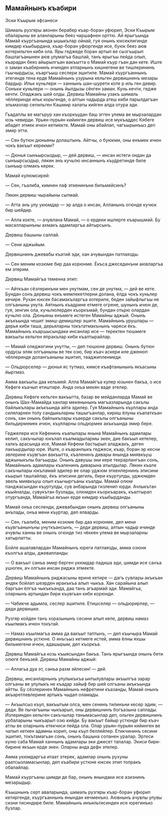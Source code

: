 ## Мамайнынъ къабири

Эски Къырым эфсанеси

Шималь рузгяры аязнен берабер къар-боран уфюрип, Эски Къырым обаларыны ве аланларыны беяз чаршафнен орттю.
Ай ярыгъында Мамай къургъанында ышыкълар ойнай, гуя онынъ юксеклигинде кимдир къыбырдана, къар-боран уфюргенде исе, буюк беяз аюв котерильген киби ола.
Яры геджеде боран артып ве сызгъырып башлагъанынен аюв улумагъа башлай, танъ ярыгъы пейда олып, къарадан беяз айырылгъан вакъытта о Мамай къур гъан дан кете.
Иште о заман къабирнинъ ичинден атларнынъ кишнегени ве тишлерининъ гъычырдысы, къаргъыш сеслери эшитиле.
Мамай къургъаннынъ этегинде тена ерде Мамайнынъ узурына кельген дервишнинъ мезары бардыр.
Ильк куньлери — ханнынъ шан-шурети коте р иль ген девир.
Сонъки куньлери — онынъ йылдызы сёнген заман.
Кунь кечти, гедже кечти.
Оладжакъ шей олды.
Дервиш Мамайны узакъ шималь чёллеринде ильк корьгенде, о алтын чадырда атеш киби парылдагъан эльмазлар сепильген Кашмир халаты кийген алда отура эди.

Гъадаплы ве магърур хан къоркъудан баш эгген улема ве мырзалардан юзь чевирди.
Урьян-пурьян кийинген дервиш исе мукъаддес Кябеге ибадет этмек ичюн кетмекте.
Мамай оны абайлап, чагъырынъыз деп эмир этти.

— Сен бутюн дюньяны долаштынъ.
Айтчы, о буюкми, оны енъмек ичюн чокъ вакъыт керекми?

— Дюнья сынъырсыздыр, — дей дервиш, — инсан истеги ондан да сынъырсыздыр, лякин энъ кучьлю инсаннынъ къудретинде биле сынъыр олмакъ керек.

Мамай кулюмсирей:

— Сен, гъалиба, кимнен лаф эткенинъни бильмейсинъ?

Лякин дервиш чырайыны сытмай.

— Атта энъ улу укюмдар — эр алда о инсан, Алланынъ огюнде кучюк бир шейдир.

— Алла кокте, — ачувлана Мамай, — о ердеки ишлерге къарышмай.
Бу масалларынъны ахмакъ адамларгъа айтырсынъ.

Дервиш башыны саллай.

— Сени аджыйым.

Дервишнинъ джевабы къатий эди, хан ачувындан патлаязды.

— Сен меним козюме бир даа корюнме.
Ёкъса джесединъни аювларгъа ем этерим.

Дервиш Мамайгъа теменна этип:

— Айткъан сёзлеринъни мен унутмам, сен де унутма, — дей ве кете.
Бундан сонъ дервиш чокъ мемлекетлерни долана, ёлда чокъ куньлер кечире.
Рухан юксек басамакъларгъа котериле, беден зайыфлыгъы не олгъаныны унута.
Аятнынъ къадрине етмеге огрене, шунынъ ичюн де, гуя, зенгин ола, кучьлюлерден къоркъмай, бундан отьрю олардан кучьлю ола.
Дюньяны енъмеге истеген Мамайны аджый.
Онынъ акъкъында чешит эмиш-демишлер эшите.
Мамайнынъ урушлары — дерья киби таша, дерьяларны токътатмакънынъ чареси ёкъ.
Мамайнынъ къаршысындаки инсанлар исе — теректен тюшмеге вакъыты кельген япракълар киби къалтырайлар.

— Мамай оледжегини унутты, — деп тюшюне дервиш.
Онынъ бутюн ордусы эляк олгъаныны ве тек озю, бир къач аскери иле дженюп чёллеринде долангьаныны эшитип, тааджипленмеди.

— Ольдюрселер — дюнья яс тутмаз, кимсе къафтанынынъ якъасыны йыртмаз.

Амма вакъыты даа кельмей.
Алла Мамайгъа кулер юзьнен бакъа, о исе Кефеге къачып етиштире.
Анда онъа мекян ваде этелер.

Дервиш Кефеге кельген вакъытта, базар ве мейданларда Мамай ве онынъ Шах-Мамайда ханлар мекянынынъ магъазларында сакълы байлыкълары акъкъында айта эдилер.
Гуя Мамайнынъ къуллары анда силяларнен толу сандыкьларны ташыгъанлар, кириш ёлуны къапаткъан сонъ, хан онынъ байлыкълары къаерде сакълы олгъаныны бильдирмемек ичюн, къулларны ольдюрмек акъкъында эмир бере.

Геджелери исе Кефенинъ къапылары янына Мамайнынъ адамлары келип, сакъчылар юкълап къалмадылармы экен, дие бакъып кетелер, халкъ арасында исе, Мамай Кефени бастырып аладжакъ, деген лакъырдылар юре.
Иште, о къаранлыкъ геджеси, къар, боран эр кесни эвлерине къувгъан вакъытта, къаленинъ дивары янында миявкъуш аджыныкълы багъырды.
Онынъ давушы эки кере текрарлангъан сонъ, Мамайнынъ адамлары къаленинъ диварына атылдылар.
Лякин къале сакъчылары юкъламай эдилер ве олар уджюм эткенлернинъ эписини къырып ташлайлар, ёкъ эписини дегиль, бири къуртулды, уджюмден эвель миявкъуш олып къычыргъаны къалды.
Мамай олюм панджасындан къуртулды, сув анбарында гизленип юрди.
Ачлыкътан къыйналды, сувукътан бузлады, олюмден къоркъаракъ, къалтырап отургъанда, Мамайгьа якъын ерде кимдир къыбырданды.

Мамай онъа сесленди, джевабындан онынъ дервиш олгъаныны анълады, онъа мени къуртар, деп ялварды.

— Сен, гъалиба, меним козюме бир даа корюнме, деп мени къувгъанынъны унуткъансынъ, — деди дервиш, алтын чадыр ичинде ачувлы ханны ве онынъ огюнде тиз чёккен улема ве мырзаларны хатырлатты.

Бойле ашалавлардан Мамайнынъ юреги патлаязды, амма озюни къолгъа алды, джевапланды:

— О вакъыт санъа эмир берген укюмдар падиша эди, шимди исе санъа ушюген, ач олгъан инсан риджа этмекте.

Дервиш Мамайнынъ риджасыны ерине кетире — дагъ сувлары акъкъан эндек бойлап шеэрден иракъкъа алып чыкъа.
Хан сарайына алып баргъан ёлгъа чыкъкъанда, даа танъ агъармай эди.
Мамайгьа, оларнынъ артындан бири къувгьан киби корюнди.

— Чабикче адымла, сеслер эшитиле.
Етишселер — ольдюрирлер, — деди дервишке.

Рузгяр койден танъ хоразынынъ сесини алып келе, дервиш намаз къылмакъ ичюн токътай.

— Намаз къылмагъа амма да вакъыт таптынъ, — деп къычыра Мамай дервишнинъ устюне.
О янъгьыз кетмеге истей, амма ёлны яхшы бильмегени ичюн, адашырым, деп къоркъа.

Дервиш Мамайгьа козь къыясындан бакъа.
Танъ ярыгъында онынъ бети олюге бенъзей.
Дервиш Мамайны аджый:

— Аллагьа дуа эт, санъа рахм эйлесин! — дей.

Дервиш, инсанларнынъ улулыкъкъа ынтылувлары акъылгъа зарар олгъаны ве улулыкъ не къадар зайыф бир шей олгъаны акъкъында айтты.
Бу сёзлеринен Мамайнынъ нефретини къазанды, Мамай онынъ акъаретлевлерине артыкъ чыдап оламады.

— Акъылсыз къул, вакъытым олса, мен сенинъ тилинъни кесер эдим, — деди.
Ве пычагъыны чыкъарып, оны дервишнинъ богъазына саплады.
Излеринден кельген сакъчылар танымасынлар деп, ольген дервишнинъ урбаларыны чыкъарып озю кийди.
Бу вакъыт байыр устюнде бир къач атлы ве оларнынъ етекчиси пейда ола.
Олар урьян-пурьян кийинген ве чапып кеткен адамны корип, оны къул беллейлер.
Етикчининъ сесини эшитип, токътамагьан сонъ, онынъ башына сопанен уралар.
Эртеси куню саба Мамай ханнынъ адамлары эки джесет тапалар.
Экиси бири-бирине якъын ерде экен.
Оларны анда дефн этелер.

Амма укюмдаргъа итаат этерек, адамлар онынъ рухуны раатсызламасынлар, деп къабири устюне юксек этип топракъ обалайлар.

Мамай къургъаны шимди де бар, онынъ янындаки исе азизнинъ мезарыдыр.

Къышнынъ серт аваларында, шималь рузгяры къар-боран уфюрип кетиргенде, къургъаннынъ янындан кечменъиз.
Аювнынъ ачувлы улувы сизни тисиндире биле.
Мамайнынъ инъильтисинден исе юрегинъиз бузлар.
